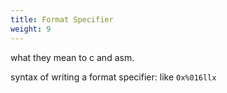 ```yaml
---
title: Format Specifier
weight: 9
---
```


what they mean to c and asm.

syntax of writing a format specifier: like `0x%016llx`&#x20;